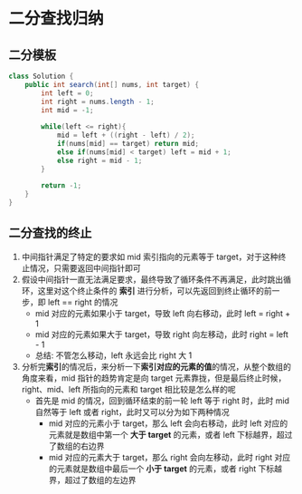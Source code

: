 # 二分查找归纳

## 二分模板
```java
class Solution {
    public int search(int[] nums, int target) {
        int left = 0;
        int right = nums.length - 1;
        int mid = -1;
        
        while(left <= right){
            mid = left + ((right - left) / 2);
            if(nums[mid] == target) return mid;
            else if(nums[mid] < target) left = mid + 1;
            else right = mid - 1;
        }
        
        return -1;
    }
}
```

## 二分查找的终止
1. 中间指针满足了特定的要求如 mid 索引指向的元素等于 target，对于这种终止情况，只需要返回中间指针即可
2. 假设中间指针一直无法满足要求，最终导致了循环条件不再满足，此时跳出循环，这里对这个终止条件的 **索引** 进行分析，可以先返回到终止循环的前一步，即 left == right 的情况
    - mid 对应的元素如果小于 target，导致 left 向右移动，此时 left = right + 1
    - mid 对应的元素如果大于 target，导致 right 向左移动，此时 right = left - 1
    - 总结: 不管怎么移动，left 永远会比 right 大 1
3. 分析完**索引**的情况后，来分析一下**索引对应的元素的值**的情况，从整个数组的角度来看，mid 指针的趋势肯定是向 target 元素靠拢，但是最后终止时候，right、mid、left 所指向的元素和 target 相比较是怎么样的呢
    - 首先是 mid 的情况，回到循环结束的前一轮 left 等于 right 时，此时 mid 自然等于 left 或者 right，此时又可以分为如下两种情况
      - mid 对应的元素小于 target，那么 left 会向右移动，此时 left 对应的元素就是数组中第一个 **大于 target** 的元素，或者 left 下标越界，超过了数组的右边界
      - mid 对应的元素大于 target，那么 right 会向左移动，此时 right 对应的元素就是数组中最后一个 **小于 target** 的元素，或者 right 下标越界，超过了数组的左边界